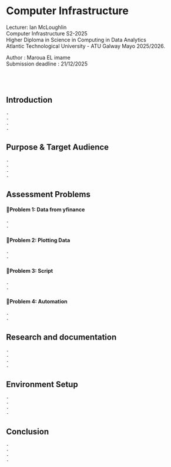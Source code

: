 # Computer Infrastructure

Lecturer: Ian McLoughlin  
Computer Infrastructure S2-2025  
Higher Diploma in Science in Computing in Data Analytics  
Atlantic Technological University - ATU Galway Mayo 2025/2026.  

Author : Maroua EL imame  
Submission deadline : 21/12/2025 

 <br />
 <br />


## Introduction
    -  
    - 
    -
    -

## Purpose & Target Audience
    -  
    -  
    -
    -

## Assessment Problems

#### 🔹Problem 1: Data from yfinance  
    -  
    - 

#### 🔹Problem 2: Plotting Data
    -  
    - 

#### 🔹Problem 3: Script
    -  
    - 

#### 🔹Problem 4: Automation  


    -  
    - 



## Research and documentation
    -  
    - 
    -
    -

## Environment Setup
    -  
    - 
    -
    -

## Conclusion
    -  
    - 
    -
    -
